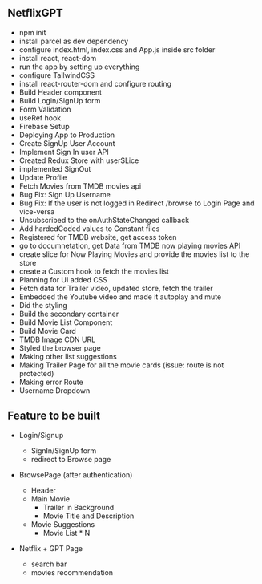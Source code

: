## NetflixGPT

- npm init
- install parcel as dev dependency
- configure index.html, index.css and App.js inside src folder
- install react, react-dom
- run the app by setting up everything
- configure TailwindCSS
- install react-router-dom and configure routing
- Build Header component
- Build Login/SignUp form
- Form Validation
- useRef hook
- Firebase Setup
- Deploying App to Production
- Create SignUp User Account
- Implement Sign In user API
- Created Redux Store with userSLice
- implemented SignOut
- Update Profile
- Fetch Movies from TMDB movies api
- Bug Fix: Sign Up Username
- Bug Fix: If the user is not logged in Redirect /browse to Login Page and vice-versa
- Unsubscribed to the onAuthStateChanged callback
- Add hardedCoded values to Constant files
- Registered for TMDB website, get access token
- go to documnetation, get Data from TMDB now playing movies API 
- create slice for Now Playing Movies and provide the movies list to the store
- create a Custom hook to fetch the movies list
- Planning for UI added CSS
- Fetch data for Trailer video, updated store, fetch the trailer
- Embedded the Youtube video and made it autoplay and mute
- Did the styling
- Build the secondary container
- Build Movie List Component
- Build Movie Card
- TMDB Image CDN URL
- Styled the browser page
- Making other list suggestions
- Making Trailer Page for all the movie cards (issue: route is not protected)
- Making error Route
- Username Dropdown



## Feature to be built

- Login/Signup

  - SignIn/SignUp form
  - redirect to Browse page

- BrowsePage (after authentication)

  - Header
  - Main Movie
    - Trailer in Background
    - Movie Title and Description
  - Movie Suggestions
    - Movie List \* N

- Netflix + GPT Page
  - search bar
  - movies recommendation
